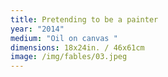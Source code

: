 ```yaml
---
title: Pretending to be a painter
year: "2014"
medium: "Oil on canvas "
dimensions: 18x24in. / 46x61cm
image: /img/fables/03.jpeg
---
```




